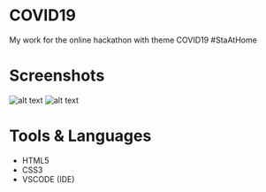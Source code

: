 # COVID19
My work for the online hackathon with theme COVID19 #StaAtHome 
# Screenshots
![alt text](https://user-images.githubusercontent.com/58395073/77806940-822ae800-7086-11ea-842a-a2f1d6d47741.PNG)
![alt text](https://user-images.githubusercontent.com/58395073/77806950-89ea8c80-7086-11ea-8eb4-f1976d459e8d.PNG)
# Tools & Languages
 - HTML5 <br>
 - CSS3 <br>
 - VSCODE (IDE)